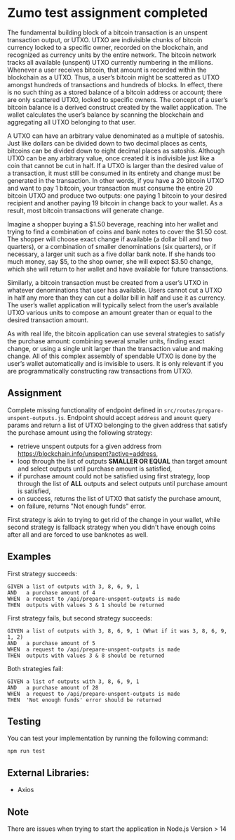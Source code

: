 # Zumo test assignment completed

The fundamental building block of a bitcoin transaction is an unspent transaction output, or UTXO. UTXO are indivisible chunks of bitcoin currency locked to a specific owner, recorded on the blockchain, and recognized as currency units by the entire network. The bitcoin network tracks all available (unspent) UTXO currently numbering in the millions. Whenever a user receives bitcoin, that amount is recorded within the blockchain as a UTXO. Thus, a user’s bitcoin might be scattered as UTXO amongst hundreds of transactions and hundreds of blocks. In effect, there is no such thing as a stored balance of a bitcoin address or account; there are only scattered UTXO, locked to specific owners. The concept of a user’s bitcoin balance is a derived construct created by the wallet application. The wallet calculates the user’s balance by scanning the blockchain and aggregating all UTXO belonging to that user.

A UTXO can have an arbitrary value denominated as a multiple of satoshis. Just like dollars can be divided down to two decimal places as cents, bitcoins can be divided down to eight decimal places as satoshis. Although UTXO can be any arbitrary value, once created it is indivisible just like a coin that cannot be cut in half. If a UTXO is larger than the desired value of a transaction, it must still be consumed in its entirety and change must be generated in the transaction. In other words, if you have a 20 bitcoin UTXO and want to pay 1 bitcoin, your transaction must consume the entire 20 bitcoin UTXO and produce two outputs: one paying 1 bitcoin to your desired recipient and another paying 19 bitcoin in change back to your wallet. As a result, most bitcoin transactions will generate change.

Imagine a shopper buying a $1.50 beverage, reaching into her wallet and trying to find a combination of coins and bank notes to cover the $1.50 cost. The shopper will choose exact change if available (a dollar bill and two quarters), or a combination of smaller denominations (six quarters), or if necessary, a larger unit such as a five dollar bank note. If she hands too much money, say $5, to the shop owner, she will expect $3.50 change, which she will return to her wallet and have available for future transactions.

Similarly, a bitcoin transaction must be created from a user’s UTXO in whatever denominations that user has available. Users cannot cut a UTXO in half any more than they can cut a dollar bill in half and use it as currency. The user’s wallet application will typically select from the user’s available UTXO various units to compose an amount greater than or equal to the desired transaction amount.

As with real life, the bitcoin application can use several strategies to satisfy the purchase amount: combining several smaller units, finding exact change, or using a single unit larger than the transaction value and making change. All of this complex assembly of spendable UTXO is done by the user’s wallet automatically and is invisible to users. It is only relevant if you are programmatically constructing raw transactions from UTXO.

## Assignment

Complete missing functionality of endpoint defined in `src/routes/prepare-unspent-outputs.js`. Endpoint should accept `address` and `amount` query params and return a list of UTXO belonging to the given address that satisfy the purchase amount using the following strategy:

- retrieve unspent outputs for a given address from https://blockchain.info/unspent?active=address,
- loop through the list of outputs **SMALLER OR EQUAL** than target amount and select outputs until purchase amount is satisfied,
- if purchase amount could not be satisfied using first strategy, loop through the list of **ALL** outputs and select outputs until purchase amount is satisfied,
- on success, returns the list of UTXO that satisfy the purchase amount,
- on failure, returns "Not enough funds" error.

First strategy is akin to trying to get rid of the change in your wallet, while second strategy is fallback strategy when you didn't have enough coins after all and are forced to use banknotes as well.

## Examples

First strategy succeeds:

```
GIVEN a list of outputs with 3, 8, 6, 9, 1
AND   a purchase amount of 4
WHEN  a request to /api/prepare-unspent-outputs is made
THEN  outputs with values 3 & 1 should be returned
```

First strategy fails, but second strategy succeeds:

```
GIVEN a list of outputs with 3, 8, 6, 9, 1 (What if it was 3, 8, 6, 9, 1, 2)
AND   a purchase amount of 5
WHEN  a request to /api/prepare-unspent-outputs is made
THEN  outputs with values 3 & 8 should be returned
```

Both strategies fail:

```
GIVEN a list of outputs with 3, 8, 6, 9, 1
AND   a purchase amount of 28
WHEN  a request to /api/prepare-unspent-outputs is made
THEN  'Not enough funds' error should be returned
```

## Testing

You can test your implementation by running the following command:

```
npm run test
```

## External Libraries:

- Axios

## Note

There are issues when trying to start the application in Node.js Version > 14
